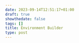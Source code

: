 ```yaml
---
date: 2023-09-14T12:51:17+01:00
draft: true
showthedate: false
tags: []
title: Environment Builder
type: post
---
```

